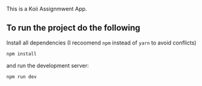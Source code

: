This is a Koii Assignmwent App.

## To run the project do the following

Install all dependencies (I recoomend `npm` instead of `yarn` to avoid conflicts)

```bash
npm install
```

and run the development server:

```bash
npm run dev
```
